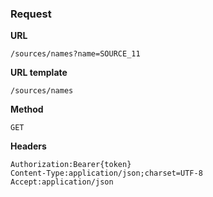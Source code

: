 ### Request

**URL**

`/sources/names?name=SOURCE_11`

**URL template**

`/sources/names`

**Method**

`GET`

**Headers**

`Authorization:Bearer{token}`  
`Content-Type:application/json;charset=UTF-8`  
`Accept:application/json`  
